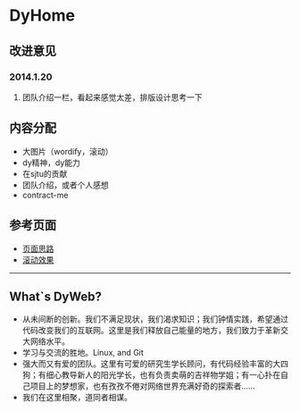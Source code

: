 # DyHome

## 改进意见

### 2014.1.20
1. 团队介绍一栏，看起来感觉太差，排版设计思考一下

## 内容分配
* 大图片（wordify，滚动）
* dy精神，dy能力
* 在sjtu的贡献
* 团队介绍，或者个人感想
* contract-me

## 参考页面
* [页面思路](http://jobs.ele.me/)
* [滚动效果](http://www.thepetedesign.com/demos/onepage_scroll_demo.html)

---
## What`s DyWeb?
* 从未间断的创新。我们不满足现状，我们渴求知识；我们钟情实践，希望通过代码改变我们的互联网。这里是我们释放自己能量的地方，我们致力于革新交大网络水平。
* 学习与交流的胜地。Linux, and Git
* 强大而又有爱的团队。这里有可爱的研究生学长顾问，有代码经验丰富的大四狗；有细心教导新人的阳光学长，也有负责卖萌的吉祥物学姐；有一心扑在自己项目上的梦想家，也有孜孜不倦对网络世界充满好奇的探索者……
* 我们在这里相聚，道同者相谋。


